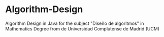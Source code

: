 # Algorithm-Design
Algorithm Design in Java for the subject "Diseño de algoritmos" in Mathematics Degree from de Universidad Complutense de Madrid (UCM)
